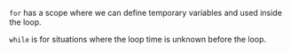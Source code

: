 `for` has a scope where we can define temporary variables and used inside the loop.

`while` is for situations where the loop time is unknown before the loop.
